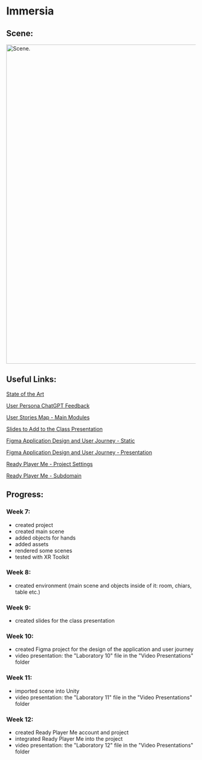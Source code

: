 # Immersia



## Scene:

<img width = "848" alt = "Scene." src = "https://github.com/user-attachments/assets/dbd402a1-ffb7-464f-9e57-6705a2eb96b7">



## Useful Links:

[State of the Art](https://docs.google.com/document/d/1daYQmPUp5W7khI-kakNENqhc2H4rZMTPTxR3YGPxhss/edit?usp=sharing)

[User Persona ChatGPT Feedback](https://docs.google.com/document/d/1fhRnIJHf9FO5uvG-ordYrJrF0luTD6smcIGwHDwj9Hc/edit?usp=sharing)

[User Stories Map - Main Modules](https://docs.google.com/document/d/1VtEjhzR0Gf__YJypLNjKaamxa0sCNMJu8q6k-LLLhf4/edit?usp=sharing)

[Slides to Add to the Class Presentation](https://docs.google.com/presentation/d/1Fc-TBXx2yLTF_fqQ08O_MnVnXk0FpXKpPR4WWopdMoU/edit?usp=sharing)

[Figma Application Design and User Journey - Static](https://www.figma.com/design/OTFQElxM2YYBMSYZ8UhcTa/IMR---Application-Design?node-id=0-1&t=vErXVDbKi6Uxpkzw-1)

[Figma Application Design and User Journey - Presentation](https://www.figma.com/proto/OTFQElxM2YYBMSYZ8UhcTa/IMR---Application-Design?node-id=0-1&t=vErXVDbKi6Uxpkzw-1)

[Ready Player Me - Project Settings](https://studio.readyplayer.me/676447aee54db54e5da624a5/applications/676447af53225f45d4a6f99d)

[Ready Player Me - Subdomain](https://immersia.readyplayer.me/)


## Progress:

### Week 7:

- created project
- created main scene
- added objects for hands
- added assets
- rendered some scenes
- tested with XR Toolkit


### Week 8:

- created environment (main scene and objects inside of it: room, chiars, table etc.)


### Week 9:

- created slides for the class presentation


### Week 10:

- created Figma project for the design of the application and user journey
- video presentation: the "Laboratory 10" file in the "Video Presentations" folder


### Week 11:

- imported scene into Unity
- video presentation: the "Laboratory 11" file in the "Video Presentations" folder


### Week 12:

- created Ready Player Me account and project
- integrated Ready Player Me into the project
- video presentation: the "Laboratory 12" file in the "Video Presentations" folder